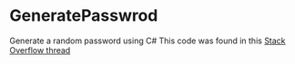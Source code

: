# GeneratePasswrod
Generate a random password using C#
This code was found in this [Stack Overflow thread](https://stackoverflow.com/questions/2266721/generating-a-strong-password-in-c)
